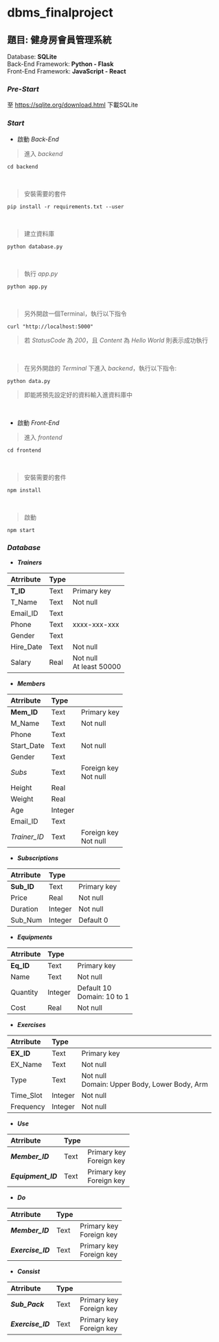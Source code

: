 # dbms_finalproject

## 題目: 健身房會員管理系統
Database: **SQLite** <br>
Back-End Framework: **Python - Flask** <br>
Front-End Framework: **JavaScript - React**

### *Pre-Start*
  至 https://sqlite.org/download.html 下載SQLite

### *Start*

* 啟動 *Back-End* 

>進入 *backend*
```shell
cd backend
```
<br>

>安裝需要的套件
```shell
pip install -r requirements.txt --user
```
<br>

>建立資料庫
```shell
python database.py
```
<br>

>執行 *app.py*
```shell
python app.py
```
<br>

>另外開啟一個Terminal，執行以下指令
```shell
curl "http://localhost:5000"
```
>若 *StatusCode* 為 *200*，且 *Content* 為 *Hello World* 則表示成功執行
<br>

>在另外開啟的 *Terminal* 下進入 *backend*，執行以下指令:
```shell
python data.py
```
>即能將預先設定好的資料輸入進資料庫中
<br>

* 啟動 *Front-End*

>進入 *frontend*
```shell
cd frontend
```
<br>

>安裝需要的套件
```shell
npm install
```
<br>

>啟動
```shell
npm start
```

### *Database*
- ***Trainers***

| Atrribute | Type | |
| :--- | :--- | :--- |
| **T_ID** | Text | Primary key |
| T_Name | Text | Not null |
| Email_ID | Text |  |
| Phone | Text | xxxx-xxx-xxx |
| Gender | Text |  |
| Hire_Date | Text | Not null |
| Salary | Real | Not null <br> At least 50000 |

- ***Members***

| Atrribute | Type | |
| :--- | :--- | :--- |
| **Mem_ID** | Text | Primary key |
| M_Name | Text | Not null |
| Phone | Text |  |
| Start_Date | Text | Not null |
| Gender | Text |  |
| *Subs* | Text | Foreign key <br> Not null |
| Height | Real |  |
| Weight | Real |  |
| Age | Integer |  |
| Email_ID | Text |  |
| *Trainer_ID* | Text | Foreign key <br> Not null |

- ***Subscriptions***

| Atrribute | Type | |
| :--- | :--- | :--- |
| **Sub_ID** | Text | Primary key |
| Price | Real | Not null |
| Duration | Integer | Not null |
| Sub_Num | Integer | Default 0 |

- ***Equipments***

| Atrribute | Type | |
| :--- | :--- | :--- |
| **Eq_ID** | Text | Primary key |
| Name | Text | Not null |
| Quantity | Integer | Default 10 <br> Domain: 10 to 1 |
| Cost | Real | Not null |

- ***Exercises***

| Atrribute | Type | |
| :--- | :--- | :--- |
| **EX_ID** | Text | Primary key |
| EX_Name | Text | Not null |
| Type | Text | Not null <br> Domain: Upper Body, Lower Body, Arm |
| Time_Slot | Integer | Not null |
| Frequency | Integer | Not null |

- ***Use***

| Atrribute | Type | |
| :--- | :--- | :--- |
| ***Member_ID*** | Text | Primary key <br> Foreign key |
| ***Equipment_ID*** | Text | Primary key <br> Foreign key |

- ***Do***

| Atrribute | Type | |
| :--- | :--- | :--- |
| ***Member_ID*** | Text | Primary key <br> Foreign key |
| ***Exercise_ID*** | Text | Primary key <br> Foreign key |

- ***Consist***

| Atrribute | Type | |
| :--- | :--- | :--- |
| ***Sub_Pack*** | Text | Primary key <br> Foreign key |
| ***Exercise_ID*** | Text | Primary key <br> Foreign key |
